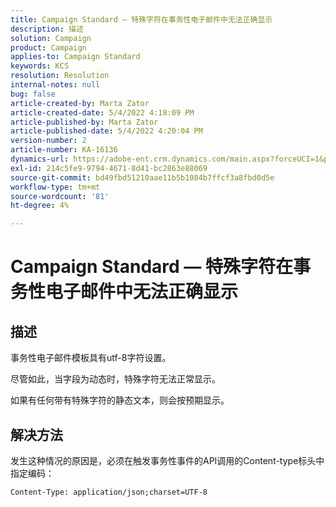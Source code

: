 ```yaml
---
title: Campaign Standard — 特殊字符在事务性电子邮件中无法正确显示
description: 描述
solution: Campaign
product: Campaign
applies-to: Campaign Standard
keywords: KCS
resolution: Resolution
internal-notes: null
bug: false
article-created-by: Marta Zator
article-created-date: 5/4/2022 4:18:09 PM
article-published-by: Marta Zator
article-published-date: 5/4/2022 4:20:04 PM
version-number: 2
article-number: KA-16136
dynamics-url: https://adobe-ent.crm.dynamics.com/main.aspx?forceUCI=1&pagetype=entityrecord&etn=knowledgearticle&id=5e5514c7-c5cb-ec11-a7b5-6045bd00d4f5
exl-id: 214c5fe9-9794-4671-8d41-bc2863e88069
source-git-commit: bd49fbd51210aae11b5b1084b7ffcf3a8fbd0d5e
workflow-type: tm+mt
source-wordcount: '81'
ht-degree: 4%

---
```


# Campaign Standard — 特殊字符在事务性电子邮件中无法正确显示

## 描述


事务性电子邮件模板具有utf-8字符设置。

尽管如此，当字段为动态时，特殊字符无法正常显示。

如果有任何带有特殊字符的静态文本，则会按预期显示。


## 解决方法


发生这种情况的原因是，必须在触发事务性事件的API调用的Content-type标头中指定编码：

`Content-Type: application/json;charset=UTF-8`
